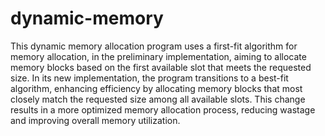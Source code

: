 # dynamic-memory

This dynamic memory allocation program uses a first-fit algorithm for memory allocation, in the preliminary implementation, aiming to allocate memory blocks based on the first available slot that meets the requested size. In its new implementation, the program transitions to a best-fit algorithm, enhancing efficiency by allocating memory blocks that most closely match the requested size among all available slots. This change results in a more optimized memory allocation process, reducing wastage and improving overall memory utilization.
